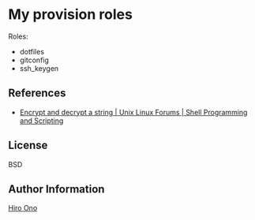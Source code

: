 My provision roles
========

Roles:
 - dotfiles
 - gitconfig
 - ssh_keygen

References
----------

 - [Encrypt and decrypt a string | Unix Linux Forums | Shell Programming and Scripting](http://www.unix.com/shell-programming-scripting/156250-encrypt-decrypt-string.html)

License
-------

BSD

Author Information
------------------

[Hiro Ono](https://github.com/hiono)
